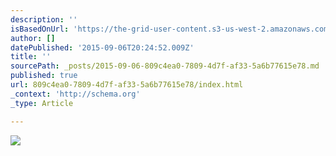 ```yaml
---
description: ''
isBasedOnUrl: 'https://the-grid-user-content.s3-us-west-2.amazonaws.com/02a73377-77ea-448e-93d2-06b354788862.jpg'
author: []
datePublished: '2015-09-06T20:24:52.009Z'
title: ''
sourcePath: _posts/2015-09-06-809c4ea0-7809-4d7f-af33-5a6b77615e78.md
published: true
url: 809c4ea0-7809-4d7f-af33-5a6b77615e78/index.html
_context: 'http://schema.org'
_type: Article

---
```

![](https://the-grid-user-content.s3-us-west-2.amazonaws.com/02a73377-77ea-448e-93d2-06b354788862.jpg)